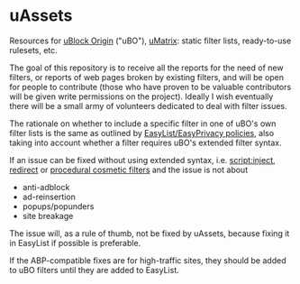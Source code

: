 # uAssets
Resources for [uBlock Origin](https://github.com/gorhill/uBlock) ("uBO"), [uMatrix](https://github.com/gorhill/uMatrix/): static filter lists, ready-to-use rulesets, etc.

The goal of this repository is to receive all the reports for the need of new filters, or reports of web pages broken by existing filters, and will be open for people to contribute (those who have proven to be valuable contributors will be given write permissions on the project). Ideally I wish eventually there will be a small army of volunteers dedicated to deal with filter issues.

The rationale on whether to include a specific filter in one of uBO's own filter lists is the same as outlined by [EasyList/EasyPrivacy policies](https://easylist.to/pages/policy.html), also taking into account whether a filter requires uBO's extended filter syntax.

If an issue can be fixed without using extended syntax, i.e. [script:inject](https://github.com/gorhill/uBlock/wiki/Static-filter-syntax#scriptlet-injection), [redirect](https://github.com/gorhill/uBlock/wiki/Static-filter-syntax#redirect) or [procedural cosmetic filters](https://github.com/gorhill/uBlock/wiki/Static-filter-syntax#procedural-cosmetic-filters) and the issue is not about

- anti-adblock
- ad-reinsertion
- popups/popunders
- site breakage

The issue will, as a rule of thumb, not be fixed by uAssets, because fixing it in EasyList if possible is
preferable.

If the ABP-compatible fixes are for high-traffic sites, they should be added to uBO filters until they are added to EasyList.
